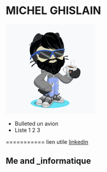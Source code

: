 # MICHEL GHISLAIN 
![Image](cat.png) 

- Bulleted  un avion
- Liste 1
2
3

===========
lien utile [linkedin](https://www.linkedin.com/in/ghislain-michel-31b024153/)
## Me and _informatique 


